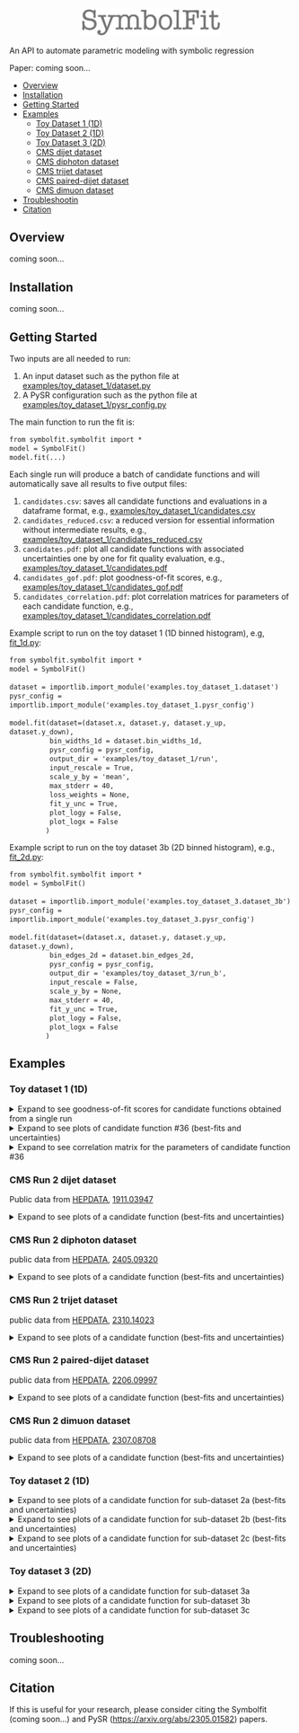 <p align="center">
  <img src="https://github.com/hftsoi/symbolfit/blob/main/display/logo.png" width="250"/>
</p>

An API to automate parametric modeling with symbolic regression

Paper: coming soon...

- [Overview](#overview)
- [Installation](#installation)
- [Getting Started](#getting-started)
- [Examples](#examples)
	- [Toy Dataset 1 (1D)](#toy-dataset-1-1d)
  - [Toy Dataset 2 (1D)](#toy-dataset-2-1d)
  - [Toy Dataset 3 (2D)](#toy-dataset-3-2d)
  - [CMS dijet dataset](#cms-run-2-dijet-dataset)
  - [CMS diphoton dataset](#cms-run-2-diphoton-dataset)
  - [CMS trijet dataset](#cms-run-2-trijet-dataset)
  - [CMS paired-dijet dataset](#cms-run-2-paired-dijet-dataset)
  - [CMS dimuon dataset](#cms-run-2-dimuon-dataset)
- [Troubleshootin](#troubleshooting)
- [Citation](#citation)

## Overview
coming soon...

## Installation
coming soon...

## Getting Started
Two inputs are all needed to run:
1) An input dataset such as the python file at [examples/toy_dataset_1/dataset.py](https://github.com/hftsoi/symbolfit/blob/main/examples/toy_dataset_1/dataset.py)
2) A PySR configuration such as the python file at [examples/toy_dataset_1/pysr_config.py](https://github.com/hftsoi/symbolfit/blob/main/examples/toy_dataset_1/pysr_config.py)

The main function to run the fit is:
```
from symbolfit.symbolfit import *
model = SymbolFit()
model.fit(...)
```
Each single run will produce a batch of candidate functions and will automatically save all results to five output files:
1) ```candidates.csv```: saves all candidate functions and evaluations in a dataframe format, e.g., [examples/toy_dataset_1/candidates.csv](https://github.com/hftsoi/symbolfit/blob/main/examples/toy_dataset_1/run1/candidates.csv)
2) ```candidates_reduced.csv```: a reduced version for essential information without intermediate results, e.g., [examples/toy_dataset_1/candidates_reduced.csv](https://github.com/hftsoi/symbolfit/blob/main/examples/toy_dataset_1/run1/candidates_reduced.csv)
3) ```candidates.pdf```: plot all candidate functions with associated uncertainties one by one for fit quality evaluation, e.g., [examples/toy_dataset_1/candidates.pdf](https://github.com/hftsoi/symbolfit/blob/main/examples/toy_dataset_1/run1/candidates.pdf)
4) ```candidates_gof.pdf```: plot goodness-of-fit scores, e.g., [examples/toy_dataset_1/candidates_gof.pdf](https://github.com/hftsoi/symbolfit/blob/main/examples/toy_dataset_1/run1/candidates_gof.pdf)
5) ```candidates_correlation.pdf```: plot correlation matrices for parameters of each candidate function, e.g., [examples/toy_dataset_1/candidates_correlation.pdf](https://github.com/hftsoi/symbolfit/blob/main/examples/toy_dataset_1/run1/candidates_correlation.pdf)

Example script to run on the toy dataset 1 (1D binned histogram), e.g, [fit_1d.py](https://github.com/hftsoi/symbolfit/blob/main/fit_1d.py):
```
from symbolfit.symbolfit import *
model = SymbolFit()

dataset = importlib.import_module('examples.toy_dataset_1.dataset')
pysr_config = importlib.import_module('examples.toy_dataset_1.pysr_config')

model.fit(dataset=(dataset.x, dataset.y, dataset.y_up, dataset.y_down),
          bin_widths_1d = dataset.bin_widths_1d,
          pysr_config = pysr_config,
          output_dir = 'examples/toy_dataset_1/run',
          input_rescale = True,
          scale_y_by = 'mean',
          max_stderr = 40,
          loss_weights = None,
          fit_y_unc = True,
          plot_logy = False,
          plot_logx = False
         )
```

Example script to run on the toy dataset 3b (2D binned histogram), e.g., [fit_2d.py](https://github.com/hftsoi/symbolfit/blob/main/fit_2d.py):
```
from symbolfit.symbolfit import *
model = SymbolFit()

dataset = importlib.import_module('examples.toy_dataset_3.dataset_3b')
pysr_config = importlib.import_module('examples.toy_dataset_3.pysr_config')

model.fit(dataset=(dataset.x, dataset.y, dataset.y_up, dataset.y_down),
          bin_edges_2d = dataset.bin_edges_2d,
          pysr_config = pysr_config,
          output_dir = 'examples/toy_dataset_3/run_b',
          input_rescale = False,
          scale_y_by = None,
          max_stderr = 40,
          fit_y_unc = True,
          plot_logy = False,
          plot_logx = False
         )
```

## Examples

### Toy dataset 1 (1D)
<details>
  <summary>Expand to see goodness-of-fit scores for candidate functions obtained from a single run</summary>
    <p align="center">
      <img src="https://github.com/hftsoi/symbolfit/blob/main/display/toy_dataset_1/toy_dataset_1-gof_chi2.png" width="800"/>
    </p>
    <p align="center">
      <img src="https://github.com/hftsoi/symbolfit/blob/main/display/toy_dataset_1/toy_dataset_1-gof_rmse.png" width="800"/>
    </p>
    <p align="center">
      <img src="https://github.com/hftsoi/symbolfit/blob/main/display/toy_dataset_1/toy_dataset_1-gof_r2.png" width="800"/>
    </p>
</details>

<details>
  <summary>Expand to see plots of candidate function #36 (best-fits and uncertainties)</summary>
    <p align="center">
      <img src="https://github.com/hftsoi/symbolfit/blob/main/display/toy_dataset_1/toy_dataset_1-candidates1.png" width="800"/>
    </p>
    <p align="center">
      <img src="https://github.com/hftsoi/symbolfit/blob/main/display/toy_dataset_1/toy_dataset_1-candidates2.png" width="800"/>
    </p>
    <p align="center">
      <img src="https://github.com/hftsoi/symbolfit/blob/main/display/toy_dataset_1/toy_dataset_1-candidates3.png" width="800"/>
    </p>
    <p align="center">
      <img src="https://github.com/hftsoi/symbolfit/blob/main/display/toy_dataset_1/toy_dataset_1-candidates4.png" width="800"/>
    </p>
    <p align="center">
      <img src="https://github.com/hftsoi/symbolfit/blob/main/display/toy_dataset_1/toy_dataset_1-candidates5.png" width="800"/>
    </p>
    <p align="center">
      <img src="https://github.com/hftsoi/symbolfit/blob/main/display/toy_dataset_1/toy_dataset_1-candidates6.png" width="800"/>
    </p>
</details>

<details>
  <summary>Expand to see correlation matrix for the parameters of candidate function #36</summary>
    <p align="center">
      <img src="https://github.com/hftsoi/symbolfit/blob/main/display/toy_dataset_1/toy_dataset_1-corr.png" width="800"/>
    </p>
</details>

### CMS Run 2 dijet dataset
Public data from [HEPDATA](https://www.hepdata.net/record/ins1764471), [1911.03947](https://arxiv.org/abs/1911.03947)

<details>
  <summary>Expand to see plots of a candidate function (best-fits and uncertainties)</summary>
    <p align="center">
      <img src="https://github.com/hftsoi/symbolfit/blob/main/display/dijet/dijet-candidate1.png" width="800"/>
    </p>
    <p align="center">
      <img src="https://github.com/hftsoi/symbolfit/blob/main/display/dijet/dijet-candidate2.png" width="800"/>
    </p>
    <p align="center">
      <img src="https://github.com/hftsoi/symbolfit/blob/main/display/dijet/dijet-candidate3.png" width="800"/>
    </p>
    <p align="center">
      <img src="https://github.com/hftsoi/symbolfit/blob/main/display/dijet/dijet-candidate4.png" width="800"/>
    </p>
    <p align="center">
      <img src="https://github.com/hftsoi/symbolfit/blob/main/display/dijet/dijet-candidate5.png" width="800"/>
    </p>
</details>

### CMS Run 2 diphoton dataset
public data from [HEPDATA](https://www.hepdata.net/record/ins2787227), [2405.09320](https://arxiv.org/abs/2405.09320)

<details>
  <summary>Expand to see plots of a candidate function (best-fits and uncertainties)</summary>
    <p align="center">
      <img src="https://github.com/hftsoi/symbolfit/blob/main/display/diphoton/diphoton-candidate1.png" width="800"/>
    </p>
    <p align="center">
      <img src="https://github.com/hftsoi/symbolfit/blob/main/display/diphoton/diphoton-candidate2.png" width="800"/>
    </p>
    <p align="center">
      <img src="https://github.com/hftsoi/symbolfit/blob/main/display/diphoton/diphoton-candidate3.png" width="800"/>
    </p>
</details>

### CMS Run 2 trijet dataset
public data from [HEPDATA](https://www.hepdata.net/record/ins2713513), [2310.14023](https://arxiv.org/abs/2310.14023)

<details>
  <summary>Expand to see plots of a candidate function (best-fits and uncertainties)</summary>
    <p align="center">
      <img src="https://github.com/hftsoi/symbolfit/blob/main/display/trijet/trijet-candidate1.png" width="800"/>
    </p>
    <p align="center">
      <img src="https://github.com/hftsoi/symbolfit/blob/main/display/trijet/trijet-candidate2.png" width="800"/>
    </p>
    <p align="center">
      <img src="https://github.com/hftsoi/symbolfit/blob/main/display/trijet/trijet-candidate3.png" width="800"/>
    </p>
    <p align="center">
      <img src="https://github.com/hftsoi/symbolfit/blob/main/display/trijet/trijet-candidate4.png" width="800"/>
    </p>
    <p align="center">
      <img src="https://github.com/hftsoi/symbolfit/blob/main/display/trijet/trijet-candidate5.png" width="800"/>
    </p>
</details>

### CMS Run 2 paired-dijet dataset
public data from [HEPDATA](https://www.hepdata.net/record/ins2098256), [2206.09997](https://arxiv.org/abs/2206.09997)

<details>
  <summary>Expand to see plots of a candidate function (best-fits and uncertainties)</summary>
    <p align="center">
      <img src="https://github.com/hftsoi/symbolfit/blob/main/display/fourjet/fourjet-candidate1.png" width="800"/>
    </p>
    <p align="center">
      <img src="https://github.com/hftsoi/symbolfit/blob/main/display/fourjet/fourjet-candidate2.png" width="800"/>
    </p>
    <p align="center">
      <img src="https://github.com/hftsoi/symbolfit/blob/main/display/fourjet/fourjet-candidate3.png" width="800"/>
    </p>
    <p align="center">
      <img src="https://github.com/hftsoi/symbolfit/blob/main/display/fourjet/fourjet-candidate4.png" width="800"/>
    </p>
    <p align="center">
      <img src="https://github.com/hftsoi/symbolfit/blob/main/display/fourjet/fourjet-candidate5.png" width="800"/>
    </p>
</details>

### CMS Run 2 dimuon dataset
public data from [HEPDATA](https://www.hepdata.net/record/ins2678141), [2307.08708](https://arxiv.org/abs/2307.08708)

<details>
  <summary>Expand to see plots of a candidate function (best-fits and uncertainties)</summary>
    <p align="center">
      <img src="https://github.com/hftsoi/symbolfit/blob/main/display/dimuon/dimuon-candidate1.png" width="800"/>
    </p>
    <p align="center">
      <img src="https://github.com/hftsoi/symbolfit/blob/main/display/dimuon/dimuon-candidate2.png" width="800"/>
    </p>
    <p align="center">
      <img src="https://github.com/hftsoi/symbolfit/blob/main/display/dimuon/dimuon-candidate3.png" width="800"/>
    </p>
</details>


### Toy dataset 2 (1D)
<details>
  <summary>Expand to see plots of a candidate function for sub-dataset 2a (best-fits and uncertainties)</summary>
    <p align="center">
      <img src="https://github.com/hftsoi/symbolfit/blob/main/display/toy_dataset_2a/toy_dataset_2a-candidate1.png" width="800"/>
    </p>
    <p align="center">
      <img src="https://github.com/hftsoi/symbolfit/blob/main/display/toy_dataset_2a/toy_dataset_2a-candidate2.png" width="800"/>
    </p>
    <p align="center">
      <img src="https://github.com/hftsoi/symbolfit/blob/main/display/toy_dataset_2a/toy_dataset_2a-candidate3.png" width="800"/>
    </p>
</details>

<details>
  <summary>Expand to see plots of a candidate function for sub-dataset 2b (best-fits and uncertainties)</summary>
    <p align="center">
      <img src="https://github.com/hftsoi/symbolfit/blob/main/display/toy_dataset_2b/toy_dataset_2b-candidates1.png" width="800"/>
    </p>
    <p align="center">
      <img src="https://github.com/hftsoi/symbolfit/blob/main/display/toy_dataset_2b/toy_dataset_2b-candidates2.png" width="800"/>
    </p>
    <p align="center">
      <img src="https://github.com/hftsoi/symbolfit/blob/main/display/toy_dataset_2b/toy_dataset_2b-candidates3.png" width="800"/>
    </p>
    <p align="center">
      <img src="https://github.com/hftsoi/symbolfit/blob/main/display/toy_dataset_2b/toy_dataset_2b-candidates4.png" width="800"/>
    </p>
</details>

<details>
  <summary>Expand to see plots of a candidate function for sub-dataset 2c (best-fits and uncertainties)</summary>
    <p align="center">
      <img src="https://github.com/hftsoi/symbolfit/blob/main/display/toy_dataset_2c/toy_dataset_2c-candidates1.png" width="800"/>
    </p>
    <p align="center">
      <img src="https://github.com/hftsoi/symbolfit/blob/main/display/toy_dataset_2c/toy_dataset_2c-candidates2.png" width="800"/>
    </p>
    <p align="center">
      <img src="https://github.com/hftsoi/symbolfit/blob/main/display/toy_dataset_2c/toy_dataset_2c-candidates3.png" width="800"/>
    </p>
    <p align="center">
      <img src="https://github.com/hftsoi/symbolfit/blob/main/display/toy_dataset_2c/toy_dataset_2c-candidates4.png" width="800"/>
    </p>
    <p align="center">
      <img src="https://github.com/hftsoi/symbolfit/blob/main/display/toy_dataset_2c/toy_dataset_2c-candidates5.png" width="800"/>
    </p>
</details>

### Toy dataset 3 (2D)

<details>
  <summary>Expand to see plots of a candidate function for sub-dataset 3a</summary>
    <p align="center">
      <img src="https://github.com/hftsoi/symbolfit/blob/main/display/toy_dataset_3a/toy_dataset_3a-candidates1.png" width="800"/>
    </p>
</details>

<details>
  <summary>Expand to see plots of a candidate function for sub-dataset 3b</summary>
    <p align="center">
      <img src="https://github.com/hftsoi/symbolfit/blob/main/display/toy_dataset_3b/toy_dataset_3b-candidates1.png" width="800"/>
    </p>
</details>

<details>
  <summary>Expand to see plots of a candidate function for sub-dataset 3c</summary>
    <p align="center">
      <img src="https://github.com/hftsoi/symbolfit/blob/main/display/toy_dataset_3c/toy_dataset_3c-candidates1.png" width="800"/>
    </p>
</details>

## Troubleshooting
coming soon...

## Citation
If this is useful for your research, please consider citing the Symbolfit (coming soon...) and PySR (https://arxiv.org/abs/2305.01582) papers.
